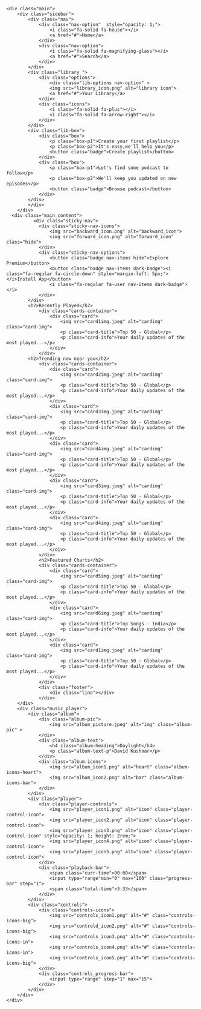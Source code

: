 <!DOCTYPE html>
<html lang="en">
<head>
    <meta charset="UTF-8">
    <meta name="viewport" content="width=device-width, initial-scale=1.0">
    <title>Voice Clone Musics</title>
    <link rel="stylesheet" href="https://cdnjs.cloudflare.com/ajax/libs/font-awesome/7.0.0/css/all.min.css" integrity="sha512-DxV+EoADOkOygM4IR9yXP8Sb2qwgidEmeqAEmDKIOfPRQZOWbXCzLC6vjbZyy0vPisbH2SyW27+ddLVCN+OMzQ==" crossorigin="anonymous" referrerpolicy="no-referrer" />
    <link rel="icon" href="logo.png">
    <link rel="stylesheet" href="spotifyclone.css">
</head>
<body>
    
    <div class="main">
        <div class="sidebar">
            <div class="nav">
                <div class="nav-option"  style="opacity: 1;">
                    <i class="fa-solid fa-house"></i>
                    <a href="#">Home</a>
                </div>
                <div class="nav-option">
                    <i class="fa-solid fa-magnifying-glass"></i>
                    <a href="#">Search</a>
                </div>
            </div>
            <div class="library ">
                <div class="options">
                    <div class="lib-options nav-option" >
                    <img src="library_icon.png" alt="library icon">
                    <a href="#">Your Library</a>
                </div>
                <div class="icons">
                    <i class="fa-solid fa-plus"></i>
                    <i class="fa-solid fa-arrow-right"></i>
                </div>
            </div>
            <div class="lib-box">
                <div class="box">
                    <p class="box-p1">Create your first playlist</p>
                    <p class="box-p2">It's easy,we'll help you</p>
                    <button class="badge">Create playlist</button>
                </div>
                <div class="box">
                    <p class="box-p1">Let's find some podcast to follow</p>
                    <p class="box-p2">We'll keep you updated on new episodes</p>
                    <button class="badge">Browse podcast</button>
                </div>
            </div>
            </div>
        </div>
      <div class="main_content">
              <div class="sticky-nav">
                <div class="sticky-nav-icons">
                    <img src="backward_icon.png" alt="backward_icon">
                    <img src="forward_icon.png" alt="forward_icon" class="hide">
                </div>
                <div class="sticky-nav-options">
                    <button class="badge nav-items hide">Explore Premium</button>
                    <button class="badge nav-items dark-badge"><i class="fa-regular fa-circle-down" style="margin-left: 5px;"></i>Install App</button>
                    <i class="fa-regular fa-user nav-items dark-badge"></i>
                </div>
            </div>
            <h2>Recently Played</h2>
                <div class="cards-container">
                    <div class="card">
                        <img src="card1img.jpeg" alt="cardimg" class="card-img">
                        <p class="card-title">Top 50 - Global</p>
                        <p class="card-info">Your daily updates of the most played...</p>
                    </div>
                </div>
            <h2>Trending now near you</h2>
                <div class="cards-container">
                    <div class="card">
                        <img src="card2img.jpeg" alt="cardimg" class="card-img">
                        <p class="card-title">Top 50 - Global</p>
                        <p class="card-info">Your daily updates of the most played...</p>
                    </div>
                    <div class="card">
                        <img src="card3img.jpeg" alt="cardimg" class="card-img">
                        <p class="card-title">Top 50 - Global</p>
                        <p class="card-info">Your daily updates of the most played...</p>
                    </div>
                    <div class="card">
                        <img src="card4img.jpeg" alt="cardimg" class="card-img">
                        <p class="card-title">Top 50 - Global</p>
                        <p class="card-info">Your daily updates of the most played...</p>
                    </div>
                    <div class="card">
                        <img src="card3img.jpeg" alt="cardimg" class="card-img">
                        <p class="card-title">Top 50 - Global</p>
                        <p class="card-info">Your daily updates of the most played...</p>
                    </div>
                    <div class="card">
                        <img src="card4img.jpeg" alt="cardimg" class="card-img">
                        <p class="card-title">Top 50 - Global</p>
                        <p class="card-info">Your daily updates of the most played...</p>
                    </div>
                </div>  
                <h2>Featured Charts</h2>
                <div class="cards-container">
                    <div class="card">
                        <img src="card5img.jpeg" alt="cardimg" class="card-img">
                        <p class="card-title">Top 50 - Global</p>
                        <p class="card-info">Your daily updates of the most played...</p>
                    </div>
                    <div class="card">
                        <img src="card6img.jpeg" alt="cardimg" class="card-img">
                        <p class="card-title">Top Songs - India</p>
                        <p class="card-info">Your daily updates of the most played...</p>
                    </div>
                    <div class="card">
                        <img src="card1img.jpeg" alt="cardimg" class="card-img">
                        <p class="card-title">Top 50 - Global</p>
                        <p class="card-info">Your daily updates of the most played...</p>
                    </div>  
                </div>  
                <div class="footer">
                    <div class="line"></div>
                </div> 
        </div>
        <div class="music_player">
            <div class="album">
                <div class="album-pic">
                    <img src="album_picture.jpeg" alt="img" class="album-pic" >
                </div>
                <div class="album-text">
                    <h4 class="album-heading">Daylight</h4>
                    <p class="album-text-p">David Kushnar</p>
                </div>
                <div class="album-icons">
                    <img src="album_icon1.png" alt="heart" class="album-icons-heart">
                    <img src="album_icon2.png" alt="bar" class="album-icons-bar">
                </div>
            </div>
            <div class="player">
                <div class="player-controls">
                    <img src="player_icon1.png" alt="icon" class="player-control-icon">
                    <img src="player_icon2.png" alt="icon" class="player-control-icon">
                    <img src="player_icon3.png" alt="icon" class="player-control-icon" style="opacity: 1; height: 2rem;">
                    <img src="player_icon4.png" alt="icon" class="player-control-icon">
                    <img src="player_icon5.png" alt="icon" class="player-control-icon">
                </div>
                <div class="playback-bar">
                    <span class="curr-time">00:00</span>
                    <input type="range"min="0" max="100" class="progress-bar" step="1">
                    <span class="total-time">3:33</span>
                </div>
            </div>
            <div class="controls">
                <div class="controls-icons">
                    <img src="controls_icon1.png" alt="#" class="controls-icons-big">
                    <img src="controld_icon2.png" alt="#" class="controls-icons-big">
                    <img src="controls_icon3.png" alt="#" class="controls-icons-in">
                    <img src="controls_icon4.png" alt="#" class="controls-icons-in">
                    <img src="controls_icon5.png" alt="#" class="controls-icons-big">
                </div>
                <div class="controls_progress-bar">
                    <input type="range" step="1" max="15">
                </div>
            </div>
        </div>
    </div>
</body>
</html>
